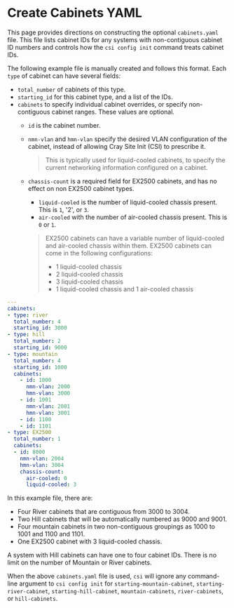 # Create Cabinets YAML

This page provides directions on constructing the optional `cabinets.yaml` file. This file lists cabinet IDs for any systems with non-contiguous cabinet ID numbers and controls how the `csi config init` command treats cabinet IDs.

The following example file is manually created and follows this format. Each `type` of cabinet can have several fields:

- `total_number` of cabinets of this type.
- `starting_id` for this cabinet type, and a list of the IDs.
- `cabinets` to specify individual cabinet overrides, or specify non-contiguous cabinet ranges. These values are optional.
  - `id` is the cabinet number.
  - `nmn-vlan` and `hmn-vlan` specify the desired VLAN configuration of the cabinet, instead of allowing Cray Site Init (CSI) to prescribe it.

      > This is typically used for liquid-cooled cabinets, to specify the current networking information configured on a cabinet.

  - `chassis-count` is a required field for EX2500 cabinets, and has no effect on non EX2500 cabinet types.
    - `liquid-cooled` is the number of liquid-cooled chassis present. This is `1`, '2', or `3`.
    - `air-cooled` with the number of air-cooled chassis present. This is `0` or `1`.

    > EX2500 cabinets can have a variable number of liquid-cooled and air-cooled chassis within them.
    > EX2500 cabinets can come in the following configurations:
    >
    > - 1 liquid-cooled chassis
    > - 2 liquid-cooled chassis
    > - 3 liquid-cooled chassis
    > - 1 liquid-cooled chassis and 1 air-cooled chassis

```yaml
---
cabinets:
- type: river
  total_number: 4
  starting_id: 3000
- type: hill
  total_number: 2
  starting_id: 9000
- type: mountain
  total_number: 4
  starting_id: 1000
  cabinets:
    - id: 1000
      nmn-vlan: 2000
      hmn-vlan: 3000
    - id: 1001
      nmn-vlan: 2001
      hmn-vlan: 3001
    - id: 1100
    - id: 1101
- type: EX2500
  total_number: 1
  cabinets:
  - id: 8000
    nmn-vlan: 2004
    hmn-vlan: 3004
    chassis-count:
      air-cooled: 0
      liquid-cooled: 3
```

In this example file, there are:

- Four River cabinets that are contiguous from 3000 to 3004.
- Two Hill cabinets that will be automatically numbered as 9000 and 9001.
- Four mountain cabinets in two non-contiguous groupings as 1000 to 1001 and 1100 and 1101.
- One EX2500 cabinet with 3 liquid-cooled chassis.

A system with Hill cabinets can have one to four cabinet IDs. There is no limit on the number of Mountain or River cabinets.

When the above `cabinets.yaml` file is used, `csi` will ignore any command-line argument to `csi config init` for `starting-mountain-cabinet`,
`starting-river-cabinet`, `starting-hill-cabinet`, `mountain-cabinets`, `river-cabinets`, or `hill-cabinets`.
